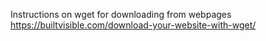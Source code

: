 Instructions on wget for downloading from webpages \
https://builtvisible.com/download-your-website-with-wget/
